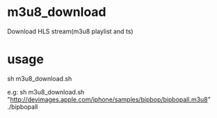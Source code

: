 # m3u8_download
Download HLS stream(m3u8 playlist and ts)

# usage
sh m3u8_download.sh <m3u8URL> <localDir>

e.g: 
sh m3u8_download.sh "http://devimages.apple.com/iphone/samples/bipbop/bipbopall.m3u8" ./bipbopall
